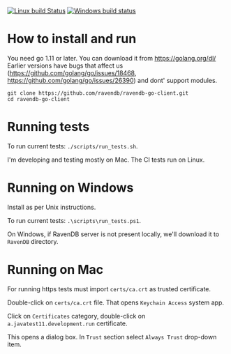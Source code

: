 [![Linux build Status](https://travis-ci.org/ravendb/ravendb-go-client.svg?branch=v4.0)](https://travis-ci.org/ravendb/ravendb-go-client) [![Windows build status](https://ci.appveyor.com/api/projects/status/rf326yoxl1uf444h/branch/v4.0?svg=true)](https://ci.appveyor.com/project/ravendb/ravendb-go-client/branch/v4.0)

# How to install and run

You need go 1.11 or later. You can download it from https://golang.org/dl/
Earlier versions have bugs that affect us (https://github.com/golang/go/issues/18468, https://github.com/golang/go/issues/26390) and dont' support modules.


```
git clone https://github.com/ravendb/ravendb-go-client.git
cd ravendb-go-client
```

# Running tests

To run current tests: `./scripts/run_tests.sh`.

I'm developing and testing mostly on Mac. The CI tests run on Linux.

# Running on Windows

Install as per Unix instructions.

To run current tests: `.\scripts\run_tests.ps1`.

On Windows, if RavenDB server is not present locally, we'll download it to `RavenDB` directory.

# Running on Mac

For running https tests must import `certs/ca.crt` as trusted certificate.

Double-click on `certs/ca.crt` file. That opens `Keychain Access` system app.

Click on `Certificates` category, double-click on `a.javatest11.development.run` certificate.

This opens a dialog box. In `Trust` section select `Always Trust` drop-down item.
